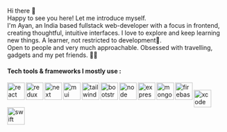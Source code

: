 <!-- <img src="https://github.com/ayan-IN/ImageAssets/blob/main/apple_wwdc.png" />
 -->
Hi there 👋<br/>
Happy to see you here! Let me introduce myself.<br/>
I'm Ayan, an India based fullstack web-developer with a focus in frontend, creating thoughtful, intuitive interfaces. I love to explore and keep learning new things. A learner, not restricted to development🤞.<br/>
Open to people and very much approachable. Obsessed with travelling, gadgets and my pet friends. 🐶🐾


#### Tech tools & frameworks I mostly use :

<img align="left" alt="react" height="40px" src="https://user-images.githubusercontent.com/114340956/235248931-60c9294a-dc6d-4b08-a84b-46390915c4d6.png" />&nbsp;
<img align="left" alt="redux"  height="40px" src="https://user-images.githubusercontent.com/114340956/235249097-4f007b1f-e2f3-4f35-8b5e-2baeabc842f7.png" />&nbsp;
<img align="left" alt="next"  height="40px" src="https://user-images.githubusercontent.com/114340956/235250092-fdef6a70-f093-4053-855f-7b81e4887913.png" />&nbsp;
<img align="left" alt="mui"  height="40px" src="https://user-images.githubusercontent.com/114340956/235250436-a79d0c56-29b6-4f9d-8934-1db26ee1989c.png" />&nbsp;
<img align="left" alt="tailwind"  height="40px" src="https://user-images.githubusercontent.com/114340956/235250948-d42861e1-a7ae-4645-82e5-31da34a54bcb.png" />&nbsp;
<img align="left" alt="bootstrap"  height="40px" src="https://user-images.githubusercontent.com/114340956/235251179-4dba3002-9993-4c67-ae28-95113e4665bd.png" />&nbsp;
<img align="left" alt="node"  height="40px" src="https://user-images.githubusercontent.com/114340956/235251503-0dd186d2-d070-4019-8d95-5f0273e5a583.png" />&nbsp;
<img align="left" alt="express"  height="40px" src="https://user-images.githubusercontent.com/114340956/235293539-02f7f0df-4323-4dd2-b938-9d63435ceef9.png" />&nbsp;
<img align="left" alt="mongo"  height="40px" src="https://user-images.githubusercontent.com/114340956/235293644-1295518a-4847-4df3-a4a3-dedae6344bcd.png" />&nbsp;
<img align="left" alt="firebase"  height="40px" src="https://user-images.githubusercontent.com/114340956/235293723-955aad40-acbc-4399-8ff3-5ca40389ab34.png" />&nbsp;
<img align="left" alt="xcode"  height="40px" src="https://user-images.githubusercontent.com/114340956/235248558-7d51feac-471b-4784-a4e6-77285ffe539e.png" />&nbsp;
<img align="left" alt="swift"  height="40px" src="https://user-images.githubusercontent.com/114340956/235247325-8e73fa14-3b14-4c82-95da-ad498a2e3a6e.png" />
